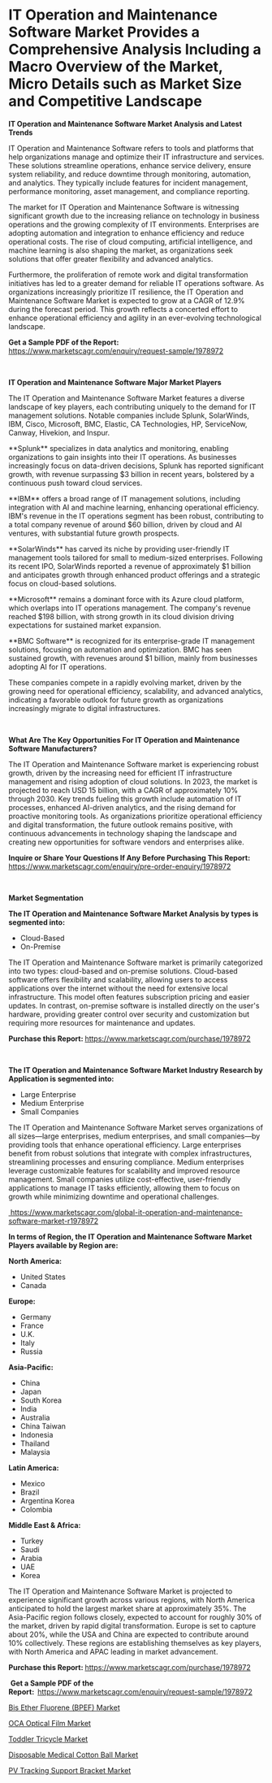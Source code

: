 <p><h1>IT Operation and Maintenance Software Market Provides a Comprehensive Analysis Including a Macro Overview of the Market, Micro Details such as Market Size and Competitive Landscape</h1></p><p><strong>IT Operation and Maintenance Software Market Analysis and Latest Trends</strong></p>
<p><p>IT Operation and Maintenance Software refers to tools and platforms that help organizations manage and optimize their IT infrastructure and services. These solutions streamline operations, enhance service delivery, ensure system reliability, and reduce downtime through monitoring, automation, and analytics. They typically include features for incident management, performance monitoring, asset management, and compliance reporting.</p><p>The market for IT Operation and Maintenance Software is witnessing significant growth due to the increasing reliance on technology in business operations and the growing complexity of IT environments. Enterprises are adopting automation and integration to enhance efficiency and reduce operational costs. The rise of cloud computing, artificial intelligence, and machine learning is also shaping the market, as organizations seek solutions that offer greater flexibility and advanced analytics.</p><p>Furthermore, the proliferation of remote work and digital transformation initiatives has led to a greater demand for reliable IT operations software. As organizations increasingly prioritize IT resilience, the IT Operation and Maintenance Software Market is expected to grow at a CAGR of 12.9% during the forecast period. This growth reflects a concerted effort to enhance operational efficiency and agility in an ever-evolving technological landscape.</p></p>
<p><strong>Get a Sample PDF of the Report:&nbsp;</strong> <a href="https://www.marketscagr.com/enquiry/request-sample/1978972?utm_campaign=1610&utm_medium=2&utm_source=Github&utm_content=ia&utm_term=25102024&utm_id=it-operation-and-maintenance-software">https://www.marketscagr.com/enquiry/request-sample/1978972</a></p>
<p>&nbsp;</p>
<p><strong>IT Operation and Maintenance Software Major Market Players</strong></p>
<p><p>The IT Operation and Maintenance Software Market features a diverse landscape of key players, each contributing uniquely to the demand for IT management solutions. Notable companies include Splunk, SolarWinds, IBM, Cisco, Microsoft, BMC, Elastic, CA Technologies, HP, ServiceNow, Canway, Hivekion, and Inspur.</p><p>**Splunk** specializes in data analytics and monitoring, enabling organizations to gain insights into their IT operations. As businesses increasingly focus on data-driven decisions, Splunk has reported significant growth, with revenue surpassing $3 billion in recent years, bolstered by a continuous push toward cloud services.</p><p>**IBM** offers a broad range of IT management solutions, including integration with AI and machine learning, enhancing operational efficiency. IBM's revenue in the IT operations segment has been robust, contributing to a total company revenue of around $60 billion, driven by cloud and AI ventures, with substantial future growth prospects.</p><p>**SolarWinds** has carved its niche by providing user-friendly IT management tools tailored for small to medium-sized enterprises. Following its recent IPO, SolarWinds reported a revenue of approximately $1 billion and anticipates growth through enhanced product offerings and a strategic focus on cloud-based solutions.</p><p>**Microsoft** remains a dominant force with its Azure cloud platform, which overlaps into IT operations management. The company's revenue reached $198 billion, with strong growth in its cloud division driving expectations for sustained market expansion.</p><p>**BMC Software** is recognized for its enterprise-grade IT management solutions, focusing on automation and optimization. BMC has seen sustained growth, with revenues around $1 billion, mainly from businesses adopting AI for IT operations.</p><p>These companies compete in a rapidly evolving market, driven by the growing need for operational efficiency, scalability, and advanced analytics, indicating a favorable outlook for future growth as organizations increasingly migrate to digital infrastructures.</p></p>
<p>&nbsp;</p>
<p><strong>What Are The Key Opportunities For IT Operation and Maintenance Software Manufacturers?</strong></p>
<p><p>The IT Operation and Maintenance Software market is experiencing robust growth, driven by the increasing need for efficient IT infrastructure management and rising adoption of cloud solutions. In 2023, the market is projected to reach USD 15 billion, with a CAGR of approximately 10% through 2030. Key trends fueling this growth include automation of IT processes, enhanced AI-driven analytics, and the rising demand for proactive monitoring tools. As organizations prioritize operational efficiency and digital transformation, the future outlook remains positive, with continuous advancements in technology shaping the landscape and creating new opportunities for software vendors and enterprises alike.</p></p>
<p><strong>Inquire or Share Your Questions If Any Before Purchasing This Report:</strong> <a href="https://www.marketscagr.com/enquiry/pre-order-enquiry/1978972?utm_campaign=1610&utm_medium=2&utm_source=Github&utm_content=ia&utm_term=25102024&utm_id=it-operation-and-maintenance-software">https://www.marketscagr.com/enquiry/pre-order-enquiry/1978972</a></p>
<p>&nbsp;</p>
<p><strong>Market Segmentation</strong></p>
<p><strong>The IT Operation and Maintenance Software Market Analysis by types is segmented into:</strong></p>
<p><ul><li>Cloud-Based</li><li>On-Premise</li></ul></p>
<p><p>The IT Operation and Maintenance Software market is primarily categorized into two types: cloud-based and on-premise solutions. Cloud-based software offers flexibility and scalability, allowing users to access applications over the internet without the need for extensive local infrastructure. This model often features subscription pricing and easier updates. In contrast, on-premise software is installed directly on the user's hardware, providing greater control over security and customization but requiring more resources for maintenance and updates.</p></p>
<p><strong>Purchase this Report:&nbsp;</strong><a href="https://www.marketscagr.com/purchase/1978972?utm_campaign=1610&utm_medium=2&utm_source=Github&utm_content=ia&utm_term=25102024&utm_id=it-operation-and-maintenance-software">https://www.marketscagr.com/purchase/1978972</a></p>
<p>&nbsp;</p>
<p><strong>The IT Operation and Maintenance Software Market Industry Research by Application is segmented into:</strong></p>
<p><ul><li>Large Enterprise</li><li>Medium Enterprise</li><li>Small Companies</li></ul></p>
<p><p>The IT Operation and Maintenance Software Market serves organizations of all sizes—large enterprises, medium enterprises, and small companies—by providing tools that enhance operational efficiency. Large enterprises benefit from robust solutions that integrate with complex infrastructures, streamlining processes and ensuring compliance. Medium enterprises leverage customizable features for scalability and improved resource management. Small companies utilize cost-effective, user-friendly applications to manage IT tasks efficiently, allowing them to focus on growth while minimizing downtime and operational challenges.</p></p>
<p><a href="https://www.marketscagr.com/global-it-operation-and-maintenance-software-market-r1978972?utm_campaign=1610&utm_medium=2&utm_source=Github&utm_content=ia&utm_term=25102024&utm_id=it-operation-and-maintenance-software">&nbsp;https://www.marketscagr.com/global-it-operation-and-maintenance-software-market-r1978972</a></p>
<p><strong>In terms of Region, the IT Operation and Maintenance Software Market Players available by Region are:</strong></p>
<p>
    <p> <strong> North America: </strong>
        <ul>
            <li>United States</li>
            <li>Canada</li>
        </ul>
        </p> 
    <p> <strong> Europe: </strong>
        <ul>
            <li>Germany</li>
            <li>France</li>
            <li>U.K.</li>
            <li>Italy</li>
            <li>Russia</li>
        </ul>
        </p> 
    <p> <strong> Asia-Pacific: </strong>
        <ul>
            <li>China</li>
            <li>Japan</li>
            <li>South Korea</li>
            <li>India</li>
            <li>Australia</li>
            <li>China Taiwan</li>
            <li>Indonesia</li>
            <li>Thailand</li>
            <li>Malaysia</li>
        </ul>
        </p> 
    <p> <strong> Latin America: </strong>
        <ul>
            <li>Mexico</li>
            <li>Brazil</li>
            <li>Argentina Korea</li>
            <li>Colombia</li>
        </ul>
        </p> 
    <p> <strong> Middle East & Africa: </strong>
        <ul>
            <li>Turkey</li>
            <li>Saudi</li>
            <li>Arabia</li>
            <li>UAE</li>
            <li>Korea</li>
        </ul>
    </p>
    </p>
<p><p>The IT Operation and Maintenance Software Market is projected to experience significant growth across various regions, with North America anticipated to hold the largest market share at approximately 35%. The Asia-Pacific region follows closely, expected to account for roughly 30% of the market, driven by rapid digital transformation. Europe is set to capture about 20%, while the USA and China are expected to contribute around 10% collectively. These regions are establishing themselves as key players, with North America and APAC leading in market advancement.</p></p>
<p><strong>Purchase this Report: </strong><a href="https://www.marketscagr.com/purchase/1978972?utm_campaign=1610&utm_medium=2&utm_source=Github&utm_content=ia&utm_term=25102024&utm_id=it-operation-and-maintenance-software">https://www.marketscagr.com/purchase/1978972</a></p>
<p>&nbsp;<strong>Get a Sample PDF of the Report:&nbsp;&nbsp;</strong><a href="https://www.marketscagr.com/enquiry/request-sample/1978972?utm_campaign=1610&utm_medium=2&utm_source=Github&utm_content=ia&utm_term=25102024&utm_id=it-operation-and-maintenance-software">https://www.marketscagr.com/enquiry/request-sample/1978972</a></p>
<p><strong></strong></p>
<p><p><a href="https://www.linkedin.com/pulse/strategic-roadmap-global-bis-ether-fluorene-bpef-market-rkk2c?utm_campaign=1610&utm_medium=2&utm_source=Github&utm_content=ia&utm_term=25102024&utm_id=it-operation-and-maintenance-software">Bis Ether Fluorene (BPEF) Market</a></p><p><a href="https://www.linkedin.com/pulse/oca-optical-film-market-global-share-ranking-overall-6wbyc?utm_campaign=1610&utm_medium=2&utm_source=Github&utm_content=ia&utm_term=25102024&utm_id=it-operation-and-maintenance-software">OCA Optical Film Market</a></p><p><a href="https://www.linkedin.com/pulse/regional-adaptations-global-toddler-tricycle-market-trends-zoyje?utm_campaign=1610&utm_medium=2&utm_source=Github&utm_content=ia&utm_term=25102024&utm_id=it-operation-and-maintenance-software">Toddler Tricycle Market</a></p><p><a href="https://www.linkedin.com/pulse/disposable-medical-cotton-ball-market-size-growth-trends-gwome?utm_campaign=1610&utm_medium=2&utm_source=Github&utm_content=ia&utm_term=25102024&utm_id=it-operation-and-maintenance-software">Disposable Medical Cotton Ball Market</a></p><p><a href="https://www.linkedin.com/pulse/pv-tracking-support-bracket-market-size-growth-industry-analysis-0aucf?utm_campaign=1610&utm_medium=2&utm_source=Github&utm_content=ia&utm_term=25102024&utm_id=it-operation-and-maintenance-software">PV Tracking Support Bracket Market</a></p></p>
